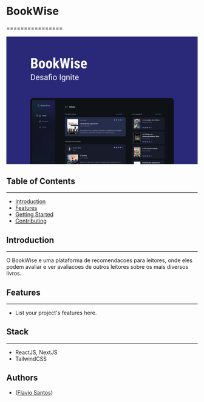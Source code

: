 # BookWise

================

[![Cover Image](cover.png)](cover.png)

## Table of Contents

---

- [Introduction](#introduction)
- [Features](#features)
- [Getting Started](#getting-started)
- [Contributing](#contributing)

## Introduction

---

O BookWise e uma plataforma de recomendacoes para leitores, onde eles podem avaliar e ver avaliacoes de outros leitores sobre os mais diversos livros.

## Features

---

- List your project's features here.

## Stack

---

- ReactJS, NextJS
- TailwindCSS

## Authors

- ([Flavio Santos](https://github.com/flvSantos15))
